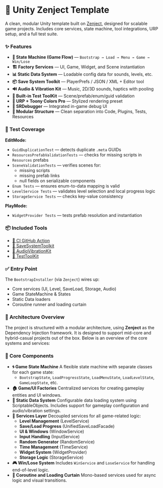 # 🧩 Unity Zenject Template

A clean, modular Unity template built on [Zenject](https://github.com/modesttree/Zenject), designed for scalable game projects. Includes core services, state machine, tool integrations, URP setup, and a full test suite.
### ✨ Features
- **🧠 State Machine (Game Flow)** — `Bootstrap → Load → Menu → Game → Win/Lose`  
- **🏗️ Factory Services** — UI, Game, Widget, and Scene instantiation  
- **📊 Static Data System** — Loadable config data for sounds, levels, etc.  
- **📦 Save System Toolkit** — PlayerPrefs / JSON / XML + Editor tool  
- **🔊 Audio & Vibration Kit** — Music, 2D/3D sounds, haptics with pooling  
- **🧪 Built-in Test ToolKit** — Scene/prefab/enum/guid validation  
- **🎨 URP + Toony Colors Pro** — Stylized rendering preset  
- **🐞 SRDebugger** — Integrated in-game debug UI  
- **📁 Modular Structure** — Clean separation into Code, Plugins, Tests, Resources

### 🧪 Test Coverage
**EditMode:**
- `GuidDuplicationTest` — detects duplicate `.meta` GUIDs  
- `ResourcesPrefabValidationTests` — checks for missing scripts in `Resources` prefabs  
- `SceneValidationTests` — verifies scenes for:
  - missing scripts  
  - missing prefab links  
  - null fields on serializable components  
- `Enum Tests` — ensures enum-to-data mapping is valid  
- `LevelService Tests` — validates level selection and local progress logic  
- `StorageService Tests` — checks key-value consistency  

**PlayMode:**
- `WidgetProvider Tests` — tests prefab resolution and instantiation

### 📦 Included Tools
- [🔧 CI GitHub Action](https://github.com/SinlessDevil/CI)
- [💾 SaveSystemToolkit](https://github.com/SinlessDevil/SaveSystemToolkit)
- [🎵 AudioVibrationKit](https://github.com/SinlessDevil/AudioVibrationKit)
- [🧪 TestToolKit](https://github.com/SinlessDevil/TestToolKit)

### ✅ Entry Point
The `BootstrapInstaller` (via `Zenject`) wires up:
- Core services (UI, Level, SaveLoad, Storage, Audio)
- Game StateMachine & States
- Static Data loaders
- Coroutine runner and loading curtain

### 📏 Architecture Overview
The project is structured with a modular architecture, using **Zenject** as the Dependency Injection framework. It is designed to support mid-core and hybrid-casual projects out of the box. Below is an overview of the core systems and services:

### 📆 Core Components
* **🌀 Game State Machine**
  A flexible state machine with separate classes for each game state:
  * `BootstrapState`, `LoadProgressState`, `LoadMenuState`, `LoadLevelState`, `GameLoopState`, etc.
* **🏠 Game/UI Factories**
  Centralized services for creating gameplay entities and UI windows.
* **📁 Static Data System**
  Configurable data loading system using ScriptableObjects. Includes support for gameplay configuration and audio/vibration settings.
* **🧠 Services Layer**
  Decoupled services for all game-related logic:
  * **Level Management** (LevelService)
  * **Save/Load Progress** (UnifiedSaveLoadFacade)
  * **UI & Windows** (WindowService)
  * **Input Handling** (InputService)
  * **Random Generator** (RandomService)
  * **Time Management** (TimeService)
  * **Widget System** (WidgetProvider)
  * **Storage Logic** (StorageService)
* **🎮 Win/Lose System**
  Includes `WinService` and `LoseService` for handling end-of-level logic.
* **🚪 Coroutine and Loading Curtain**
  Mono-based services used for async logic and visual transitions.
